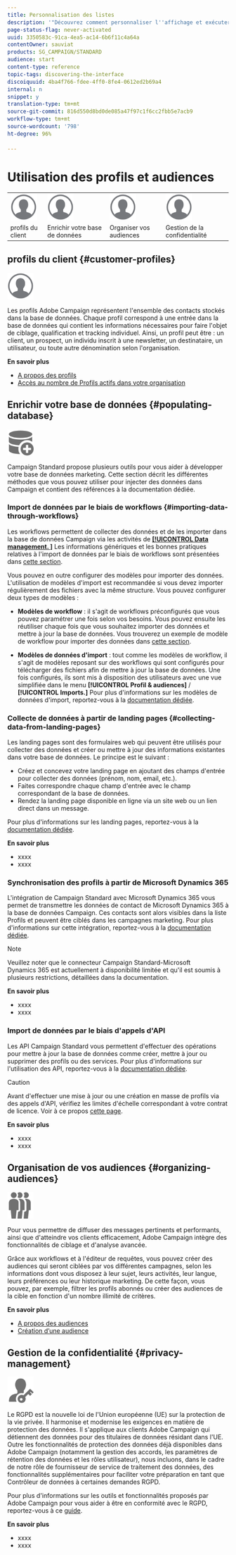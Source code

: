 ```yaml
---
title: Personnalisation des listes
description: '"Découvrez comment personnaliser l''affichage et exécuter des actions sur les écrans de type Liste dans Adobe Campaign Standard : tri, filtrage, suppression ou duplication d''éléments. Les écrans de type Liste affichent les éléments d''une ou plusieurs ressources données."'
page-status-flag: never-activated
uuid: 3350583c-91ca-4ea5-ac14-6b6f11c4a64a
contentOwner: sauviat
products: SG_CAMPAIGN/STANDARD
audience: start
content-type: reference
topic-tags: discovering-the-interface
discoiquuid: 4ba4f766-fdee-4ff0-8fe4-0612ed2b69a4
internal: n
snippet: y
translation-type: tm+mt
source-git-commit: 816d550d8bd0de085a47f97c1f6cc2fbb5e7acb9
workflow-type: tm+mt
source-wordcount: '798'
ht-degree: 96%

---
```



# Utilisation des profils et audiences

<table>
<tr>
    <td valign="top">
        <a href="../../start/using/work-with-audiences.md"><img width="60px" alt="conditions" src="assets/icon_profile.svg"/></a>
    </td>
    <td valign="top">
        <a href="../../api/using/creating-a-service.md"><img width="60px" alt="conditions" src="assets/icon_profile.svg"/></a>
    </td>
    <td valign="top">
        <a href="../../api/using/interacting-with-custom-resources.md"><img width="60px" alt="conditions" src="assets/icon_profile.svg"/></a>
    </td>
    <td valign="top">
        <a href="../../api/using/interacting-with-marketing-history.md"><img width="60px" alt="conditions" src="assets/icon_profile.svg"/></a>
    </td>
</tr>
<tr>
<td>profils du client</td>
<td>Enrichir votre base de données</td>
<td>Organiser vos audiences</td>
<td>Gestion de la confidentialité</td>
</tr>
</table>

## profils du client {#customer-profiles}

<img width="60px" alt="conditions" src="assets/icon_profile.svg"/>

Les profils Adobe Campaign représentent l&#39;ensemble des contacts stockés dans la base de données. Chaque profil correspond à une entrée dans la base de données qui contient les informations nécessaires pour faire l&#39;objet de ciblage, qualification et tracking individuel. Ainsi, un profil peut être : un client, un prospect, un individu inscrit à une newsletter, un destinataire, un utilisateur, ou toute autre dénomination selon l&#39;organisation.

**En savoir plus**

* [A propos des profils](../../audiences/using/about-profiles.md)
* [Accès au nombre de Profils actifs dans votre organisation](../../audiences/using/active-profiles.md)

## Enrichir votre base de données {#populating-database}

<img width="60px" alt="conditions" src="assets/icon_populate.svg"/>

Campaign Standard propose plusieurs outils pour vous aider à développer votre base de données marketing. Cette section décrit les différentes méthodes que vous pouvez utiliser pour injecter des données dans Campaign et contient des références à la documentation dédiée.

### Import de données par le biais de workflows {#importing-data-through-workflows}

Les workflows permettent de collecter des données et de les importer dans la base de données Campaign via les activités de [**[!UICONTROL Data management. ]**](../../automating/using/about-data-management-activities.md) Les informations génériques et les bonnes pratiques relatives à l&#39;import de données par le biais de workflows sont présentées dans [cette section](../../automating/using/importing-data.md).

Vous pouvez en outre configurer des modèles pour importer des données. L&#39;utilisation de modèles d&#39;import est recommandée si vous devez importer régulièrement des fichiers avec la même structure. Vous pouvez configurer deux types de modèles :

* **Modèles de workflow** : il s&#39;agit de workflows préconfigurés que vous pouvez paramétrer une fois selon vos besoins. Vous pouvez ensuite les réutiliser chaque fois que vous souhaitez importer des données et mettre à jour la base de données. Vous trouverez un exemple de modèle de workflow pour importer des données dans [cette section](../../automating/using/importing-data.md#example--import-workflow-template).

* **Modèles de données d&#39;import** : tout comme les modèles de workflow, il s&#39;agit de modèles reposant sur des workflows qui sont configurés pour télécharger des fichiers afin de mettre à jour la base de données. Une fois configurés, ils sont mis à disposition des utilisateurs avec une vue simplifiée dans le menu **[!UICONTROL Profil &amp; audiences]** / **[!UICONTROL Imports.]** Pour plus d&#39;informations sur les modèles de données d&#39;import, reportez-vous à la [documentation dédiée](../../automating/using/importing-data-with-import-templates.md).

### Collecte de données à partir de landing pages {#collecting-data-from-landing-pages}

Les landing pages sont des formulaires web qui peuvent être utilisés pour collecter des données et créer ou mettre à jour des informations existantes dans votre base de données. Le principe est le suivant :

* Créez et concevez votre landing page en ajoutant des champs d&#39;entrée pour collecter des données (prénom, nom, email, etc.).
* Faites correspondre chaque champ d&#39;entrée avec le champ correspondant de la base de données.
* Rendez la landing page disponible en ligne via un site web ou un lien direct dans un message.

Pour plus d&#39;informations sur les landing pages, reportez-vous à la [documentation dédiée](../../channels/using/getting-started-with-landing-pages.md).

**En savoir plus**

* xxxx
* xxxx

### Synchronisation des profils à partir de Microsoft Dynamics 365

L&#39;intégration de Campaign Standard avec Microsoft Dynamics 365 vous permet de transmettre les données de contact de Microsoft Dynamics 365 à la base de données Campaign.
Ces contacts sont alors visibles dans la liste Profils et peuvent être ciblés dans les campagnes marketing. Pour plus d&#39;informations sur cette intégration, reportez-vous à la [documentation dédiée](https://helpx.adobe.com/fr/campaign/kb/acs-ms-dynamics.html).

>[!NOTE]
>
>Veuillez noter que le connecteur Campaign Standard-Microsoft Dynamics 365 est actuellement à disponibilité limitée et qu&#39;il est soumis à plusieurs restrictions, détaillées dans la documentation.

**En savoir plus**

* xxxx
* xxxx

### Import de données par le biais d&#39;appels d&#39;API

Les API Campaign Standard vous permettent d&#39;effectuer des opérations pour mettre à jour la base de données comme créer, mettre à jour ou supprimer des profils ou des services. Pour plus d&#39;informations sur l&#39;utilisation des API, reportez-vous à la [documentation dédiée](../../api/using/get-started-apis.md).

>[!CAUTION]
>
>Avant d&#39;effectuer une mise à jour ou une création en masse de profils via des appels d&#39;API, vérifiez les limites d&#39;échelle correspondant à votre contrat de licence. Voir à ce propos [cette page](https://helpx.adobe.com/fr/legal/product-descriptions/campaign-standard.html#RessourcesdinfrastructureinformatiqueparniveauxdeProfilsactifs).

**En savoir plus**

* xxxx
* xxxx

## Organisation de vos audiences {#organizing-audiences}

<img width="60px" alt="conditions" src="assets/icon_audience.svg"/>

Pour vous permettre de diffuser des messages pertinents et performants, ainsi que d&#39;atteindre vos clients efficacement, Adobe Campaign intègre des fonctionnalités de ciblage et d&#39;analyse avancée.

Grâce aux workflows et à l&#39;éditeur de requêtes, vous pouvez créer des audiences qui seront ciblées par vos différentes campagnes, selon les informations dont vous disposez à leur sujet, leurs activités, leur langue, leurs préférences ou leur historique marketing. De cette façon, vous pouvez, par exemple, filtrer les profils abonnés ou créer des audiences de la cible en fonction d&#39;un nombre illimité de critères.

**En savoir plus**

* [A propos des audiences](../../audiences/using/about-audiences.md)
* [Création d’une audience](../../audiences/using/creating-audiences.md)

## Gestion de la confidentialité {#privacy-management}

<img width="60px" alt="conditions" src="assets/icon_privacy.svg"/>

Le RGPD est la nouvelle loi de l&#39;Union européenne (UE) sur la protection de la vie privée. Il harmonise et modernise les exigences en matière de protection des données. Il s&#39;applique aux clients Adobe Campaign qui détiennent des données pour des titulaires de données résidant dans l&#39;UE. Outre les fonctionnalités de protection des données déjà disponibles dans Adobe Campaign (notamment la gestion des accords, les paramètres de rétention des données et les rôles utilisateur), nous incluons, dans le cadre de notre rôle de fournisseur de service de traitement des données, des fonctionnalités supplémentaires pour faciliter votre préparation en tant que Contrôleur de données à certaines demandes RGPD.

Pour plus d&#39;informations sur les outils et fonctionnalités proposés par Adobe Campaign pour vous aider à être en conformité avec le RGPD, reportez-vous à ce [guide](https://docs.campaign.adobe.com/doc/standard/getting_started/fr/ACS_GDPR.html).

**En savoir plus**

* xxxx
* xxxx